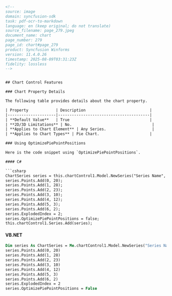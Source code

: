 ```html
<!-- 
source: image
domain: syncfusion-sdk
task: pdf-ocr-to-markdown
language: en (keep original; do not translate)
source_filename: page_279.jpeg
document_name: chart
page_number: 279
page_id: chart#page_279
product: Syncfusion Winforms
version: 11.4.0.26
timestamp: 2025-08-09T03:31:23Z
fidelity: lossless
-->


## Chart Control Features

### Chart Property Details

The following table provides details about the chart property.

| Property            | Description                            |
|---------------------|----------------------------------------|
| **Default Value**   | True                                   |
| **2D/3D Limitations** | No.                                   |
| **Applies to Chart Element** | Any Series.                    |
| **Applies to Chart Types** | Pie Chart.                      |

### Using OptimizePiePointPositions

Here is the code snippet using `OptimizePiePointPositions`.

#### C#

```csharp
ChartSeries series = this.chartControl1.Model.NewSeries("Series Name", ChartSeriesType.Pie);
series.Points.Add(0, 20);
series.Points.Add(1, 28);
series.Points.Add(2, 23);
series.Points.Add(3, 10);
series.Points.Add(4, 12);
series.Points.Add(5, 3);
series.Points.Add(6, 2);
series.ExplodedIndex = 2;
series.OptimizePiePointPositions = false;
this.chartControl1.Series.Add(series);
```

#### VB.NET

```vb
Dim series As ChartSeries = Me.chartControl1.Model.NewSeries("Series Name", ChartSeriesType.Pie)
series.Points.Add(0, 20)
series.Points.Add(1, 28)
series.Points.Add(2, 23)
series.Points.Add(3, 10)
series.Points.Add(4, 12)
series.Points.Add(5, 3)
series.Points.Add(6, 2)
series.ExplodedIndex = 2
series.OptimizePiePointPositions = False
```

<!-- tags: [Syncfusion Winforms, Chart Control, Pie Chart, OptimizePiePointPositions] keywords: [chart, pie chart, OptimizePiePointPositions, C#, VB.NET, properties, 2D/3D, limitations, default value, series] -->
```